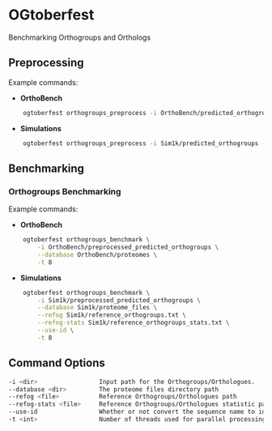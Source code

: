 # OGtoberfest
Benchmarking Orthogroups and Orthologs

## Preprocessing

Example commands:
- **OrthoBench**
```bash
    ogtoberfest orthogroups_preprocess -i OrthoBench/predicted_orthogroups --database OrthoBench/proteomes -t 8
```

- **Simulations**
```bash
    ogtoberfest orthogroups_preprocess -i Sim1k/predicted_orthogroups --database Sim1k/proteome_files --use-id -t 8
```

## Benchmarking
### Orthogroups Benchmarking

Example commands:
- **OrthoBench**
```bash
    ogtoberfest orthogroups_benchmark \
        -i OrthoBench/preprocessed_predicted_orthogroups \
        --database OrthoBench/proteomes \
        -t 8
```

- **Simulations**
```bash
    ogtoberfest orthogroups_benchmark \
        -i Sim1k/preprocessed_predicted_orthogroups \
        --database Sim1k/proteome_files \
        --refog Sim1k/reference_orthogroups.txt \
        --refog-stats Sim1k/reference_orthogroups_stats.txt \
        --use-id \
        -t 8
```

## Command Options
```bash
-i <dir>                 Input path for the Orthogroups/Orthologues. 
--database <dir>         The proteome files directory path
--refog <file>           Reference Orthogroups/Orthologues path
--refog-stats <file>     Reference Orthogroups/Orthologues statistic path
--use-id                 Whether or not convert the sequence name to ids. [Default: False]
-t <int>                 Number of threads used for parallel processing. [Default: 1]
```